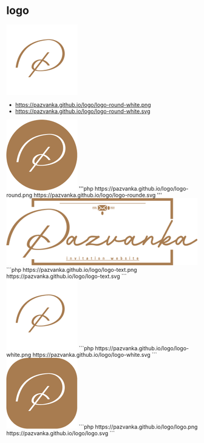 # logo

<img src="logo-round-white.png" alt="logo-round-white">

- https://pazvanka.github.io/logo/logo-round-white.png
- https://pazvanka.github.io/logo/logo-round-white.svg
  
<img src="logo-round.png" alt="logo-round">
'''php
https://pazvanka.github.io/logo/logo-round.png
https://pazvanka.github.io/logo/logo-rounde.svg
'''
<img src="logo-text.png" alt="logo-text">
```php
https://pazvanka.github.io/logo/logo-text.png
https://pazvanka.github.io/logo/logo-text.svg
```
<img src="logo-white.png" alt="logo-white">
```php
https://pazvanka.github.io/logo/logo-white.png
https://pazvanka.github.io/logo/logo-white.svg
```
<img src="logo.png" alt="logo">
```php
https://pazvanka.github.io/logo/logo.png
https://pazvanka.github.io/logo/logo.svg
```
